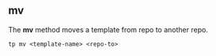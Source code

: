 ## mv

The **mv** method moves a template from repo to another repo.

````console
tp mv <template-name> <repo-to>
````